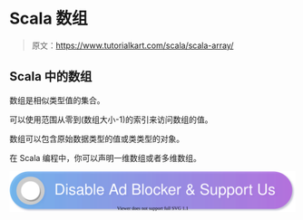 # Scala 数组

> 原文：<https://www.tutorialkart.com/scala/scala-array/>

## Scala 中的数组

数组是相似类型值的集合。

可以使用范围从零到(数组大小-1)的索引来访问数组的值。

数组可以包含原始数据类型的值或类类型的对象。

在 Scala 编程中，你可以声明一维数组或者多维数组。

[![](img/925da31b32d6bc3827932f6c8afb11bb.png)](https://www.tutorialkart.com/)